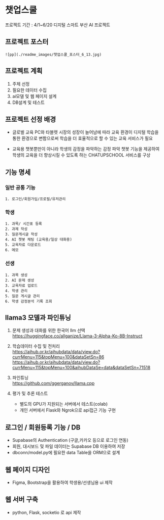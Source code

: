 # 챗업스쿨

프로젝트 기간 : 4/1~6/20
디지털 스마트 부산 AI 프로젝트


## 프로젝트 포스터
    ![pp](./readme_images/챗업스쿨_포스터_6_13.jpg)

## 프로젝트 계획
 1. 주제 선정
 2. 필요한 데이터 수집
 3. ai모델 및 웹 페이지 설계
 4. DB설계 및 테스트

## 프로젝트 선정 배경
 - 글로벌 교육 PC와 타블렛 시장의 성장이 늘어남에 따라 교육 환경이 디지털 학습을 통한 환경으로 변함으로써 학습을 더 효율적으로 할 수 있는 교육 서비스가 필요

 - 교육용 챗봇뿐만이 아니라 학생의 감정을 파악하는 감정 파악 챗봇 기능을 제공하여 학생의 교육을 더 향상시킬 수 있도록 하는 CHATUPSCHOOL 서비스를 구상

## 기능 명세
### 일반 공통 기능
    1. 로그인/회원가입/프로필/유저관리  
### 학생
    1. 과목/ 시간표 등록  
    2. 과제 작성  
    3. 질문게시글 작성  
    4. AI 챗봇 채팅 (교육용/일상 대화용)  
    5. 교육자료 다운로드  
    6. 메모  
### 선생
    1. 과목 생성  
    2. AI 문제 생성  
    3. 교육자료 업로드    
    4. 학생 관리  
    5. 질문 게시글 관리  
    6. 학생 감정분석 기록 조회  
  
## llama3 모델과 파인튜닝
 1. 문제 생성과 대화를 위한 한국어 llm 선택  
    https://huggingface.co/allganize/Llama-3-Alpha-Ko-8B-Instruct  

 2. 학습데이터 수집 및 전처리  
    https://aihub.or.kr/aihubdata/data/view.do?currMenu=115&topMenu=100&dataSetSn=86
    https://aihub.or.kr/aihubdata/data/view.do?currMenu=115&topMenu=100&aihubDataSe=data&dataSetSn=71518  
  
 3. 파인튜닝  
    https://github.com/ggerganov/llama.cpp  
      
 4. 평가 및 추론 테스트  
    - 별도의 GPU가 지원되는 서버에서 테스트(colab)    
    - 개인 서버에서 Flask와 Ngrok으로 api접근 기능 구현  
  
  
## 로그인 / 회원등록 기능 / DB
  
- Supabase의 Authentication (구글,카카오 등으로 로그인 연동)  
- 회원, 대시보드 및 파일 데이터는 Supabase DB 이용하여 저장  
- dbconn/model.py에 필요한 data Table을 ORM으로 설계  

## 웹 페이지 디자인
- Figma, Bootstrap을 활용하여 학생용/선생님용 ui 제작  
  
## 웹 서버 구축
- python, Flask, socketio 로 api 제작



